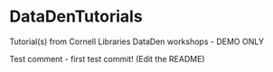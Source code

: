 # DataDenTutorials
Tutorial(s) from Cornell Libraries DataDen workshops - DEMO ONLY

Test comment - first test commit! (Edit the README)
